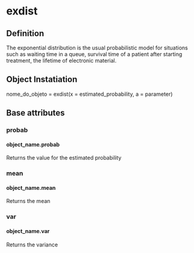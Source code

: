 # exdist

## Definition
The exponential distribution is the usual probabilistic model for situations such as waiting time in a queue, survival time of a patient after starting treatment, the lifetime of electronic material.

## Object Instatiation
nome_do_objeto = exdist(x = estimated_probability, a = parameter)

## Base attributes

### probab
#### object_name.probab
Returns the value for the estimated probability

### mean
#### object_name.mean
Returns the mean

### var
#### object_name.var
Returns the variance
